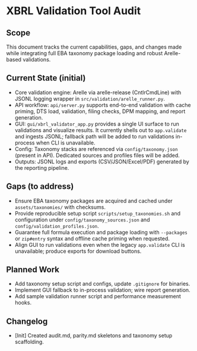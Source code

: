 XBRL Validation Tool Audit
===========================

Scope
-----
This document tracks the current capabilities, gaps, and changes made while integrating full EBA taxonomy package loading and robust Arelle-based validations.

Current State (initial)
-----------------------
- Core validation engine: Arelle via arelle-release (CntlrCmdLine) with JSONL logging wrapper in `src/validation/arelle_runner.py`.
- API workflow: `api/server.py` supports end-to-end validation with cache priming, DTS load, validation, filing checks, DPM mapping, and report generation.
- GUI: `gui/xbrl_validator_app.py` provides a single UI surface to run validations and visualize results. It currently shells out to `app.validate` and ingests JSONL; fallback path will be added to run validations in-process when CLI is unavailable.
- Config: Taxonomy stacks are referenced via `config/taxonomy.json` (present in API). Dedicated sources and profiles files will be added.
- Outputs: JSONL logs and exports (CSV/JSON/Excel/PDF) generated by the reporting pipeline.

Gaps (to address)
------------------
- Ensure EBA taxonomy packages are acquired and cached under `assets/taxonomies/` with checksums.
- Provide reproducible setup script `scripts/setup_taxonomies.sh` and configuration under `config/taxonomy_sources.json` and `config/validation_profiles.json`.
- Guarantee full formula execution and package loading with `--packages` or `zip#entry` syntax and offline cache priming when requested.
- Align GUI to run validations even when the legacy `app.validate` CLI is unavailable; produce exports for download buttons.

Planned Work
------------
- Add taxonomy setup script and configs, update `.gitignore` for binaries.
- Implement GUI fallback to in-process validation; wire report generation.
- Add sample validation runner script and performance measurement hooks.

Changelog
---------
- [Init] Created audit.md, parity.md skeletons and taxonomy setup scaffolding.

